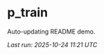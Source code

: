 # p_train

Auto-updating README demo.

<!--START_SECTION:status-->
_Last run: 2025-10-24 11:21 UTC_
<!--END_SECTION:status-->














































































































































































































































































































































































































































































































































































































































































































































































































































































































































































































































































































































































































































































































































































































































